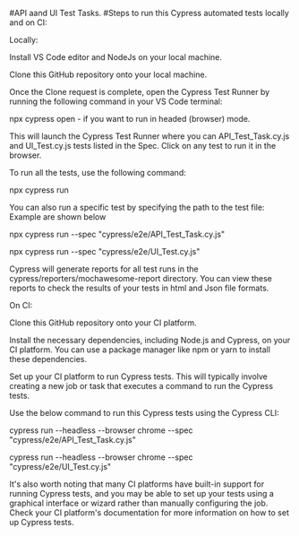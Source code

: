 #API aand UI Test Tasks. 
#Steps to run this Cypress automated tests locally and on CI:

Locally:

Install VS Code editor and NodeJs on your local machine.

Clone this GitHub repository onto your local machine.

Once the Clone request is complete, open the Cypress Test Runner by running the following command in your VS Code terminal:

npx cypress open - if you want to run in headed (browser) mode.

This will launch the Cypress Test Runner where you can API_Test_Task.cy.js and UI_Test.cy.js tests listed in the Spec. Click on any test to run it in the browser.

To run all the tests, use the following command:

npx cypress run

You can also run a specific test by specifying the path to the test file: Example are shown below

npx cypress run --spec "cypress/e2e/API_Test_Task.cy.js"

npx cypress run --spec "cypress/e2e/UI_Test.cy.js"

Cypress will generate reports for all test runs in the cypress/reporters/mochawesome-report directory. You can view these reports to check the results of your tests in html and Json file formats.

On CI:

Clone this GitHub repository onto your CI platform.

Install the necessary dependencies, including Node.js and Cypress, on your CI platform. You can use a package manager like npm or yarn to install these dependencies.

Set up your CI platform to run Cypress tests. This will typically involve creating a new job or task that executes a command to run the Cypress tests.

Use the below command to run this Cypress tests using the Cypress CLI:

cypress run --headless --browser chrome --spec "cypress/e2e/API_Test_Task.cy.js"

cypress run --headless --browser chrome --spec "cypress/e2e/UI_Test.cy.js"

It's also worth noting that many CI platforms have built-in support for running Cypress tests, 
and you may be able to set up your tests using a graphical interface or wizard rather than manually configuring the job. 
Check your CI platform's documentation for more information on how to set up Cypress tests.
